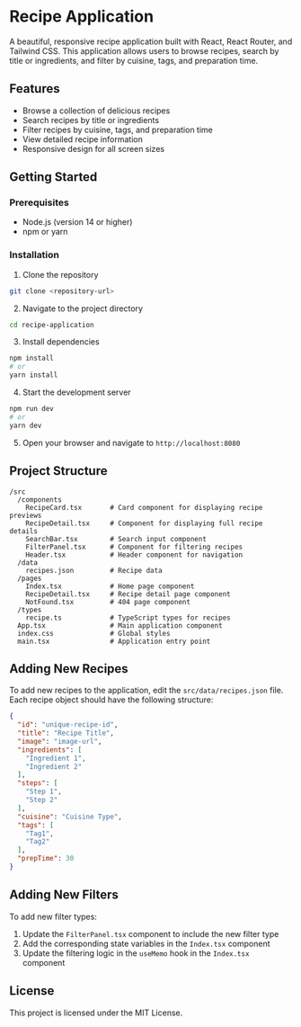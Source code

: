 
# Recipe Application

A beautiful, responsive recipe application built with React, React Router, and Tailwind CSS. This application allows users to browse recipes, search by title or ingredients, and filter by cuisine, tags, and preparation time.

## Features

- Browse a collection of delicious recipes
- Search recipes by title or ingredients
- Filter recipes by cuisine, tags, and preparation time
- View detailed recipe information
- Responsive design for all screen sizes

## Getting Started

### Prerequisites

- Node.js (version 14 or higher)
- npm or yarn

### Installation

1. Clone the repository
```bash
git clone <repository-url>
```

2. Navigate to the project directory
```bash
cd recipe-application
```

3. Install dependencies
```bash
npm install
# or
yarn install
```

4. Start the development server
```bash
npm run dev
# or
yarn dev
```

5. Open your browser and navigate to `http://localhost:8080`

## Project Structure

```
/src
  /components
    RecipeCard.tsx       # Card component for displaying recipe previews
    RecipeDetail.tsx     # Component for displaying full recipe details
    SearchBar.tsx        # Search input component
    FilterPanel.tsx      # Component for filtering recipes
    Header.tsx           # Header component for navigation
  /data
    recipes.json         # Recipe data
  /pages
    Index.tsx            # Home page component
    RecipeDetail.tsx     # Recipe detail page component
    NotFound.tsx         # 404 page component
  /types
    recipe.ts            # TypeScript types for recipes
  App.tsx                # Main application component
  index.css              # Global styles
  main.tsx               # Application entry point
```

## Adding New Recipes

To add new recipes to the application, edit the `src/data/recipes.json` file. Each recipe object should have the following structure:

```json
{
  "id": "unique-recipe-id",
  "title": "Recipe Title",
  "image": "image-url",
  "ingredients": [
    "Ingredient 1",
    "Ingredient 2"
  ],
  "steps": [
    "Step 1",
    "Step 2"
  ],
  "cuisine": "Cuisine Type",
  "tags": [
    "Tag1",
    "Tag2"
  ],
  "prepTime": 30
}
```

## Adding New Filters

To add new filter types:

1. Update the `FilterPanel.tsx` component to include the new filter type
2. Add the corresponding state variables in the `Index.tsx` component
3. Update the filtering logic in the `useMemo` hook in the `Index.tsx` component

## License

This project is licensed under the MIT License.
